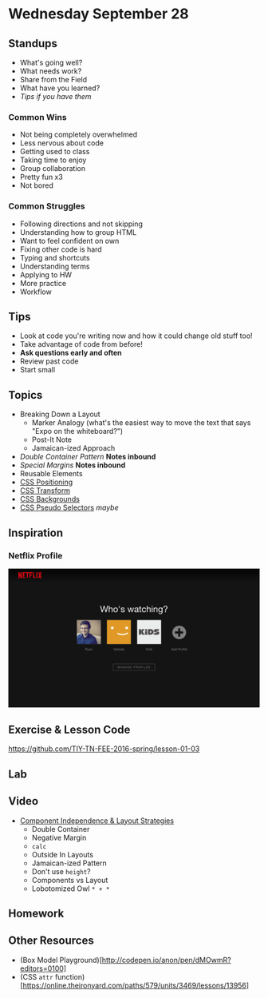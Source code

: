 # Wednesday September 28

## Standups

* What's going well?
* What needs work?
* Share from the Field
* What have you learned?
* _Tips if you have them_

### Common Wins

* Not being completely overwhelmed
* Less nervous about code
* Getting used to class
* Taking time to enjoy
* Group collaboration
* Pretty fun x3
* Not bored

### Common Struggles

* Following directions and not skipping
* Understanding how to group HTML
* Want to feel confident on own
* Fixing other code is hard
* Typing and shortcuts
* Understanding terms
* Applying to HW
* More practice
* Workflow

## Tips

* Look at code you're writing now and how it could change old stuff too!
* Take advantage of code from before!
* **Ask questions early and often**
* Review past code
* Start small

## Topics

* Breaking Down a Layout
  - Marker Analogy (what's the easiest way to move the text that says "Expo on the whiteboard?")
  - Post-It Note
  - Jamaican-ized Approach
* _Double Container Pattern_ **Notes inbound**
* _Special Margins_ **Notes inbound**
* Reusable Elements
* [CSS Positioning](https://online.theironyard.com/paths/579/units/3469/lessons/13950)
* [CSS Transform](https://online.theironyard.com/paths/579/units/3469/lessons/13952)
* [CSS Backgrounds](https://online.theironyard.com/paths/579/units/3469/lessons/13954)
* [CSS Pseudo Selectors](https://online.theironyard.com/paths/579/units/3469/lessons/13955) _maybe_

## Inspiration

### Netflix Profile

![Netflix Profile](./netflix.png)

## Exercise & Lesson Code

https://github.com/TIY-TN-FEE-2016-spring/lesson-01-03

## Lab

## Video

* [Component Independence & Layout Strategies](https://youtu.be/ofSnkJ9tPPM)
  - Double Container
  - Negative Margin
  - `calc`
  - Outside In Layouts
  - Jamaican-ized Pattern
  - Don't use `height`?
  - Components vs Layout
  - Lobotomized Owl `* + *`

## Homework

## Other Resources

* (Box Model Playground)[http://codepen.io/anon/pen/dMOwmR?editors=0100]
* (CSS `attr` function)[https://online.theironyard.com/paths/579/units/3469/lessons/13956]
